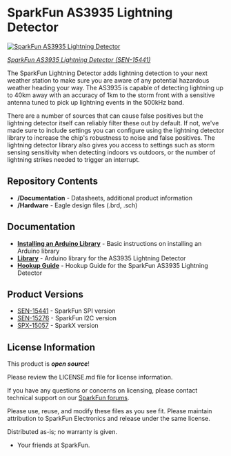  SparkFun AS3935 Lightning Detector
========================================

[![SparkFun AS3935 Lightning Detector](https://cdn.sparkfun.com//assets/parts/1/4/0/1/5/15441-SparkFun_Lightning_Detector_-_AS3935_-01.jpg)](https://www.sparkfun.com/products/15441)

[*SparkFun AS3935 Lightning Detector (SEN-15441)*](https://www.sparkfun.com/products/15441)


The SparkFun Lightning Detector adds lightning detection to your next weather station to make sure you are aware of any potential hazardous weather heading your way. The AS3935 is capable of detecting lightning up to 40km away with an accuracy of 1km to the storm front with a sensitive antenna tuned to pick up lightning events in the 500kHz band. 

There are a number of sources that can cause false positives but the lightning detector itself can reliably filter these out by default. If not, we've made sure to include settings you can configure using the lightning detector library to increase the chip's robustness to noise and false positives. The lightning detector library also gives you access to settings such as storm sensing sensitivity when detecting indoors vs outdoors, or the number of lightning strikes needed to trigger an interrupt.

Repository Contents
-------------------

* **/Documentation** - Datasheets, additional product information
* **/Hardware** - Eagle design files (.brd, .sch)

Documentation
--------------
* **[Installing an Arduino Library](https://learn.sparkfun.com/tutorials/installing-an-arduino-library/)** - Basic instructions on installing an Arduino library
* **[Library](https://github.com/sparkfun/SparkFun_AS3935_Lightning_Detector_Arduino_Library)** - Arduino library for the AS3935 Lightning Detector
* **[Hookup Guide](https://learn.sparkfun.com/tutorials/sparkfun-qwiic-as3935-lightning-detector-hookup-guide)** - Hookup Guide for the SparkFun AS3935 Lightning Detector

Product Versions
--------------
* [SEN-15441](https://www.sparkfun.com/products/15441) - SparkFun SPI version
* [SEN-15276](https://www.sparkfun.com/products/15276) - SparkFun I2C version
* [SPX-15057](https://www.sparkfun.com/products/retired/15057) - SparkX version

License Information
-------------------

This product is _**open source**_! 

Please review the LICENSE.md file for license information.

If you have any questions or concerns on licensing, please contact technical support on our [SparkFun forums](https://forum.sparkfun.com/viewforum.php?f=152).

Please use, reuse, and modify these files as you see fit. Please maintain attribution to SparkFun Electronics and release under the same license.

Distributed as-is; no warranty is given.

- Your friends at SparkFun.
